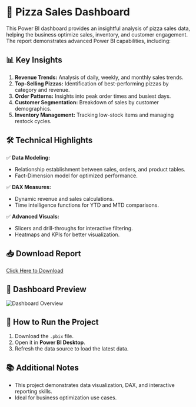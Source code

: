 # 🍕 Pizza Sales Dashboard

This Power BI dashboard provides an insightful analysis of pizza sales data, helping the business optimize sales, inventory, and customer engagement. The report demonstrates advanced Power BI capabilities, including:

## 📊 **Key Insights**

1. **Revenue Trends:** Analysis of daily, weekly, and monthly sales trends.
2. **Top-Selling Pizzas:** Identification of best-performing pizzas by category and revenue.
3. **Order Patterns:** Insights into peak order times and busiest days.
4. **Customer Segmentation:** Breakdown of sales by customer demographics.
5. **Inventory Management:** Tracking low-stock items and managing restock cycles.

## 🛠️ **Technical Highlights**

✅ **Data Modeling:**  
   - Relationship establishment between sales, orders, and product tables.  
   - Fact-Dimension model for optimized performance.  

✅ **DAX Measures:**  
   - Dynamic revenue and sales calculations.  
   - Time intelligence functions for YTD and MTD comparisons.  

✅ **Advanced Visuals:**  
   - Slicers and drill-throughs for interactive filtering.  
   - Heatmaps and KPIs for better visualization.

## 📥 **Download Report**
[Click Here to Download](./Pizza_Sales_Report.pbix)

## 📸 **Dashboard Preview**

![Dashboard Overview](./images/dashboard_overview.png)

## 🚀 **How to Run the Project**
1. Download the `.pbix` file.
2. Open it in **Power BI Desktop**.
3. Refresh the data source to load the latest data.

## 📚 **Additional Notes**
- This project demonstrates data visualization, DAX, and interactive reporting skills.
- Ideal for business optimization use cases.
